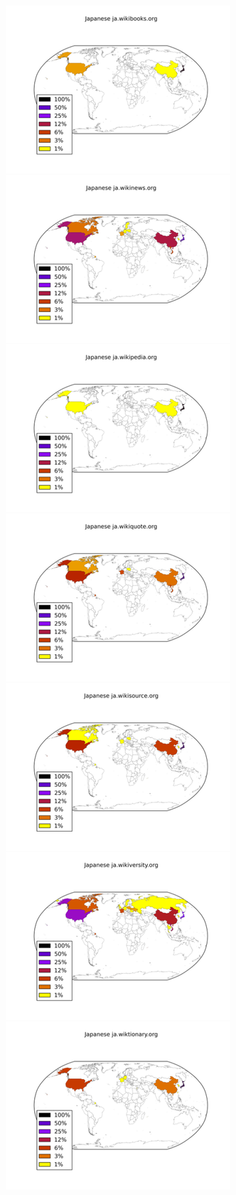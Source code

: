 ![](/images/Japanese-ja.wikibooks.org.png)
![](/images/Japanese-ja.wikinews.org.png)
![](/images/Japanese-ja.wikipedia.org.png)
![](/images/Japanese-ja.wikiquote.org.png)
![](/images/Japanese-ja.wikisource.org.png)
![](/images/Japanese-ja.wikiversity.org.png)
![](/images/Japanese-ja.wiktionary.org.png)
